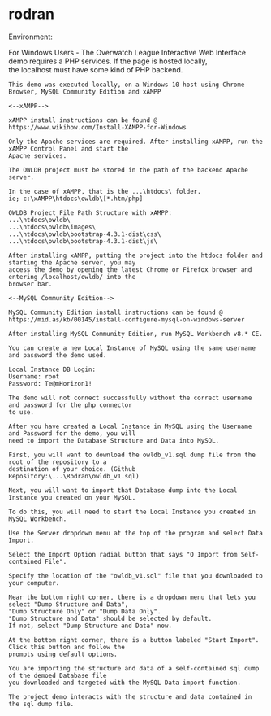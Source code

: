 # rodran

Environment:

For Windows Users -
	The Overwatch League Interactive Web Interface demo requires a PHP services. If the page is hosted locally,  
	the localhost must have some kind of PHP backend.
	
	This demo was executed locally, on a Windows 10 host using Chrome Browser, MySQL Community Edition and xAMPP
	
	<--xAMPP-->
	
	xAMPP install instructions can be found @
	https://www.wikihow.com/Install-XAMPP-for-Windows
	
	Only the Apache services are required. After installing xAMPP, run the xAMPP Control Panel and start the   
	Apache services.
	
	The OWLDB project must be stored in the path of the backend Apache server. 
	
	In the case of xAMPP, that is the ...\htdocs\ folder.
	ie; c:\xAMPP\htdocs\owldb\[*.htm/php]
	
	OWLDB Project File Path Structure with xAMPP: 
	...\htdocs\owldb\
	...\htdocs\owldb\images\
	...\htdocs\owldb\bootstrap-4.3.1-dist\css\
	...\htdocs\owldb\bootstrap-4.3.1-dist\js\
	
	After installing xAMPP, putting the project into the htdocs folder and starting the Apache server, you may  
	access the demo by opening the latest Chrome or Firefox browser and entering /localhost/owldb/ into the  
	browser bar.
	
	<--MySQL Community Edition-->	
	
	MySQL Community Edition install instructions can be found @
	https://mid.as/kb/00145/install-configure-mysql-on-windows-server
	
	After installing MySQL Community Edition, run MySQL Workbench v8.* CE.
	
	You can create a new Local Instance of MySQL using the same username and password the demo used.
	
	Local Instance DB Login:
	Username: root
	Password: Te@mHorizon1!
	
	The demo will not connect successfully without the correct username and password for the php connector  
	to use.
	
	After you have created a Local Instance in MySQL using the Username and Password for the demo, you will  
	need to import the Database Structure and Data into MySQL.
	
	First, you will want to download the owldb_v1.sql dump file from the root of the repository to a  
	destination of your choice. (Github Repository:\...\Rodran\owldb_v1.sql)
	
	Next, you will want to import that Database dump into the Local Instance you created on your MySQL. 
	
	To do this, you will need to start the Local Instance you created in MySQL Workbench.
	
	Use the Server dropdown menu at the top of the program and select Data Import.
	
	Select the Import Option radial button that says "O Import from Self-contained File".
	
	Specify the location of the "owldb_v1.sql" file that you downloaded to your computer.
	
	Near the bottom right corner, there is a dropdown menu that lets you select "Dump Structure and Data",  
	"Dump Structure Only" or "Dump Data Only". 
	"Dump Structure and Data" should be selected by default.  
	If not, select "Dump Structure and Data" now. 
	
	At the bottom right corner, there is a button labeled "Start Import". Click this button and follow the  
	prompts using default options. 
	
	You are importing the structure and data of a self-contained sql dump of the demoed Database file  
	you downloaded and targeted with the MySQL Data import function. 
	
	The project demo interacts with the structure and data contained in the sql dump file. 
	
	
	
	
	

